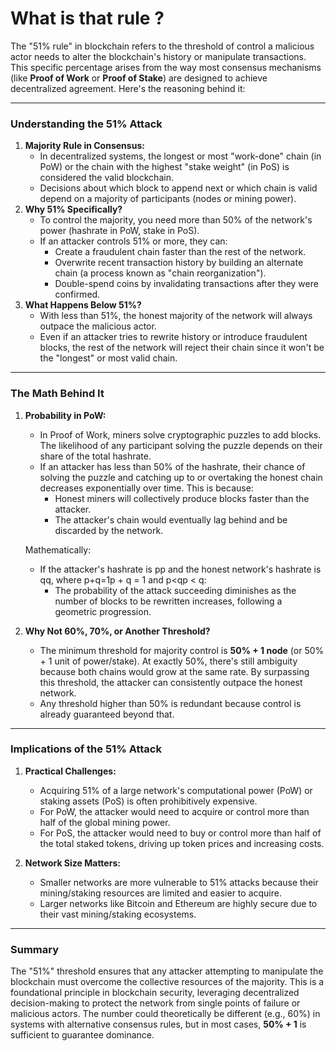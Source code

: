 # What is that rule ? 

The "51% rule" in blockchain refers to the threshold of control a malicious actor needs to alter the blockchain's history or manipulate transactions. This specific percentage arises from the way most consensus mechanisms (like **Proof of Work** or **Proof of Stake**) are designed to achieve decentralized agreement. Here's the reasoning behind it:

---

### **Understanding the 51% Attack**

1. **Majority Rule in Consensus:**
    - In decentralized systems, the longest or most "work-done" chain (in PoW) or the chain with the highest "stake weight" (in PoS) is considered the valid blockchain.
    - Decisions about which block to append next or which chain is valid depend on a majority of participants (nodes or mining power).
2. **Why 51% Specifically?**
    - To control the majority, you need more than 50% of the network's power (hashrate in PoW, stake in PoS).
    - If an attacker controls 51% or more, they can:
        - Create a fraudulent chain faster than the rest of the network.
        - Overwrite recent transaction history by building an alternate chain (a process known as "chain reorganization").
        - Double-spend coins by invalidating transactions after they were confirmed.
3. **What Happens Below 51%?**
    - With less than 51%, the honest majority of the network will always outpace the malicious actor.
    - Even if an attacker tries to rewrite history or introduce fraudulent blocks, the rest of the network will reject their chain since it won't be the "longest" or most valid chain.

---

### **The Math Behind It**

1. **Probability in PoW:**
    
    - In Proof of Work, miners solve cryptographic puzzles to add blocks. The likelihood of any participant solving the puzzle depends on their share of the total hashrate.
    - If an attacker has less than 50% of the hashrate, their chance of solving the puzzle and catching up to or overtaking the honest chain decreases exponentially over time. This is because:
        - Honest miners will collectively produce blocks faster than the attacker.
        - The attacker's chain would eventually lag behind and be discarded by the network.
    
    Mathematically:
    
    - If the attacker's hashrate is pp and the honest network's hashrate is qq, where p+q=1p + q = 1 and p<qp < q:
        - The probability of the attack succeeding diminishes as the number of blocks to be rewritten increases, following a geometric progression.
2. **Why Not 60%, 70%, or Another Threshold?**
    
    - The minimum threshold for majority control is **50% + 1 node** (or 50% + 1 unit of power/stake). At exactly 50%, there's still ambiguity because both chains would grow at the same rate. By surpassing this threshold, the attacker can consistently outpace the honest network.
    - Any threshold higher than 50% is redundant because control is already guaranteed beyond that.

---

### **Implications of the 51% Attack**

1. **Practical Challenges:**
    
    - Acquiring 51% of a large network's computational power (PoW) or staking assets (PoS) is often prohibitively expensive.
    - For PoW, the attacker would need to acquire or control more than half of the global mining power.
    - For PoS, the attacker would need to buy or control more than half of the total staked tokens, driving up token prices and increasing costs.
2. **Network Size Matters:**
    
    - Smaller networks are more vulnerable to 51% attacks because their mining/staking resources are limited and easier to acquire.
    - Larger networks like Bitcoin and Ethereum are highly secure due to their vast mining/staking ecosystems.

---

### **Summary**

The "51%" threshold ensures that any attacker attempting to manipulate the blockchain must overcome the collective resources of the majority. This is a foundational principle in blockchain security, leveraging decentralized decision-making to protect the network from single points of failure or malicious actors. The number could theoretically be different (e.g., 60%) in systems with alternative consensus rules, but in most cases, **50% + 1** is sufficient to guarantee dominance.